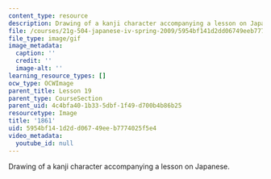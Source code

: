 ```yaml
---
content_type: resource
description: Drawing of a kanji character accompanying a lesson on Japanese.
file: /courses/21g-504-japanese-iv-spring-2009/5954bf141d2dd06749eeb7774025f5e4_1861.gif
file_type: image/gif
image_metadata:
  caption: ''
  credit: ''
  image-alt: ''
learning_resource_types: []
ocw_type: OCWImage
parent_title: Lesson 19
parent_type: CourseSection
parent_uid: 4c4bfa40-1b33-5dbf-1f49-d700b4b86b25
resourcetype: Image
title: '1861'
uid: 5954bf14-1d2d-d067-49ee-b7774025f5e4
video_metadata:
  youtube_id: null
---
```

Drawing of a kanji character accompanying a lesson on Japanese.

